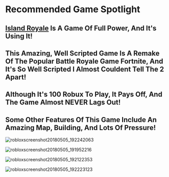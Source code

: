 # Recommended Game Spotlight

## [Island Royale](https://www.roblox.com/games/1320186298/NEW-Island-Royale-Testing) Is A Game Of Full Power, And It's Using It!

## This Amazing, Well Scripted Game Is A Remake Of The Popular Battle Royale Game Fortnite, And It's So Well Scripted I Almost Couldent Tell The 2 Apart!

## Although It's 100 Robux To Play, It Pays Off, And The Game Almost NEVER Lags Out!

## Some Other Features Of This Game Include An Amazing Map, Building, And Lots Of Pressure!

![robloxscreenshot20180505_192242063](https://user-images.githubusercontent.com/37088658/39668408-fe73ba6c-509a-11e8-8ef6-9ae88ac8455a.png)

![robloxscreenshot20180505_191952216](https://user-images.githubusercontent.com/37088658/39668413-1b7d096a-509b-11e8-87c5-0efdc9c037f4.png)

![robloxscreenshot20180505_192122353](https://user-images.githubusercontent.com/37088658/39668417-24d40ab8-509b-11e8-92bd-fb25d0618ac1.png)

![robloxscreenshot20180505_192223123](https://user-images.githubusercontent.com/37088658/39668420-31d9667c-509b-11e8-9bb3-66b1fbb01728.png)



